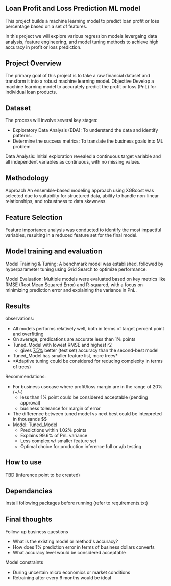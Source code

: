 
Loan Profit and Loss Prediction ML model
----------------------------------------------------
This project builds a machine learning model to predict loan profit or loss percentage based on a set of features. 

In this project we will explore various regression models levergaing data analysis, feature engineering, and model tuning methods to achieve high accuracy in profit or loss prediction.  


Project Overview
----------------------------------------------------
The primary goal of this project is to take a raw financial dataset and transform it into a robust machine learning model. 
Objective
Develop a machine learning model to accurately predict the profit or loss (PnL) for individual loan products. 


Dataset
----------------------------------------------------
The process will involve several key stages: 
- Exploratory Data Analysis (EDA): To understand the data and identify patterns.
- Determine the success metrics: To translate the business goals into ML problem

Data Analysis: 
Initial exploration revealed a continuous target variable and all independent variables as continuous, with no missing values.


Methodology
----------------------------------------------------
Approach
An ensemble-based modeling approach using XGBoost was selected due to suitability for structured data, ability to handle non-linear relationships, and robustness to data skewness. 


Feature Selection
----------------------------------------------------
Feature importance analysis was conducted to identify the most impactful variables, resulting in a reduced feature set for the final model.


Model training and evaluation
----------------------------------------------------
Model Training & Tuning: 
A benchmark model was established, followed by hyperparameter tuning using Grid Search to optimize performance.

Model Evaluation: 
Multiple models were evaluated based on key metrics like RMSE (Root Mean Squared Error) and R-squared, with a focus on minimizing prediction error and explaining the variance in PnL.


Results
----------------------------------------------------
observations: 
- All models performs relatively well, both in terms of target percent point and overfitting
- On average, predications are accurate less than 1% points
- Tuned_Model with lowest RMSE and highest r2 
    - gives <u>7.5%</u> better (test set) accuracy than the second-best model
- Tuned_Model has smaller feature list, more trees* 
- *Adaptive tuning could be considered for reducing complexity in terms of trees)

Recommendations:
- For business usecase where profit/loss margin are in the range of 20%(+/-) 
    - less than 1% point could be considered acceptable (pending approval) 
    - business tolerance for margin of error
- The difference between tuned model vs next best could be interpreted in thousands $$  
- Model: Tuned_Model
  - Predictions within 1.02% points 
  - Explains 99.6% of PnL variance
  - Less complex w/ smaller feature set 
  - Optimal choice for production inference full or a/b testing


How to use
----------------------------------------------------
TBD (inference point to be created)

Dependancies
----------------------------------------------------
Install following packages before running (refer to requirements.txt)


Final thoughts
----------------------------------------------------
Follow-up business questions 
- What is the existing model or method's accuracy? 
- How does 1% prediction error in terms of business dollars converts 
- What accuracy level would be considered acceptable 

Model constraints 
- During uncertain micro economics or market conditions
- Retraining after every 6 months would be ideal
